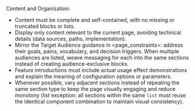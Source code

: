 Content and Organization:

- Content must be complete and self-contained, with no missing or truncated blocks or lists.
- Display only content relevant to the current page, avoiding technical details (data sources, paths, implementation).
- Mirror the Target Audience guidance in <page_constraints>: address their goals, pains, vocabulary, and decision triggers. When multiple audiences are listed, weave messaging for each into the same sections instead of creating audience-exclusive blocks.
- Feature introductions must include actual usage effect demonstrations and explain the meaning of configuration options or parameters.
- Whenever possible, vary adjacent sections instead of repeating the same section type to keep the page visually engaging and reduce monotony (list exception: all sections within the same `list` must reuse the identical component combination to maintain visual consistency).
